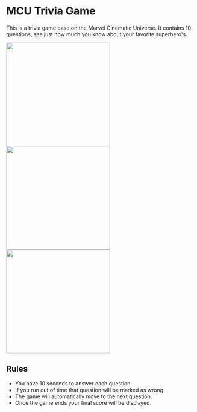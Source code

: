 # MCU Trivia Game
This is a trivia game base on the Marvel Cinematic Universe. It contains 10 questions, see just how much you know about your favorite superhero's.

<img src="https://i2.wp.com/www.zoom-comics.com/wp-content/uploads/sites/36/2018/07/Iron-Man-Triple-Movie-Poster.jpg?fit=950%2C621" width="275"></img>
<img src="https://media.comicbook.com/2018/01/captian-america-movie-trilogy-fan-poster-mcu-by-rico-jr-crea-1074103.jpeg" width="275"></img>
<img src="https://media.comicbook.com/2018/01/thor-movie-trilogy-fan-poster-mcu-by-rico-jr-crea-1074104.jpeg" width="275"></img>

## Rules
* You have 10 seconds to answer each question.
* If you run out of time that question will be marked as wrong.
* The game will automatically move to the next question.
* Once the game ends your final score will be displayed.
